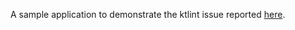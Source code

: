 A sample application to demonstrate the ktlint issue reported [here](https://github.com/pinterest/ktlint/issues/937).
